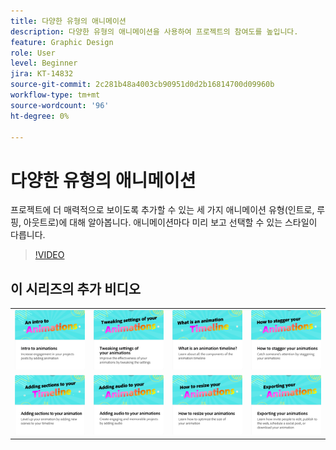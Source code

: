 ```yaml
---
title: 다양한 유형의 애니메이션
description: 다양한 유형의 애니메이션을 사용하여 프로젝트의 참여도를 높입니다.
feature: Graphic Design
role: User
level: Beginner
jira: KT-14832
source-git-commit: 2c281b48a4003cb90951d0d2b16814700d09960b
workflow-type: tm+mt
source-wordcount: '96'
ht-degree: 0%

---
```


# 다양한 유형의 애니메이션

프로젝트에 더 매력적으로 보이도록 추가할 수 있는 세 가지 애니메이션 유형(인트로, 루핑, 아웃트로)에 대해 알아봅니다. 애니메이션마다 미리 보고 선택할 수 있는 스타일이 다릅니다.

>[!VIDEO](https://video.tv.adobe.com/v/3426976?quality=12&learn=on&hidetitle=true)

## 이 시리즈의 추가 비디오

<table style="table-layout:fixed">
<tr>
   <td>
         <a href="intro-animation.md">
            <img alt="애니메이션 소개" src="assets/intro-animations.png" />
         </a>
   </td>
   <td>
         <a href="tweak-animation.md">
            <img alt="애니메이션의 설정 조정하기" src="assets/tweaking-settings.png" />
         </a>
   </td>
   <td>
         <a href="animation-timeline.md">
            <img alt="애니메이션 타임라인이 무엇입니까?" src="assets/what-is-animation-timeline.png" />
         </a>
   </td>
   <td>
         <a href="stagger-animations.md">
            <img alt="애니메이션을 뒤흔드는 방법" src="assets/stagger-animations.png" />
         </a>
   </td>
</tr>
<tr>
   <td>
         <a href="add-sections-animation.md">
            <img alt="애니메이션에 섹션 추가" src="assets/add-sections.png" />
         </a>
   </td>
   <td>
         <a href="audio-animation.md">
            <img alt="애니메이션에 오디오 추가" src="assets/add-audio.png" />
         </a>
   </td>
   <td>
         <a href="resize-animations.md">
            <img alt="애니메이션 크기를 조정하는 방법" src="assets/resize-animations.png" />
         </a>
   </td>
   <td>
         <a href="export-animations.md">
            <img alt="애니메이션 내보내기" src="assets/exporting-animations.png" />
         </a>
   </td>
</tr>
</table>
